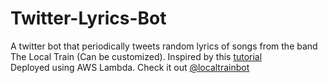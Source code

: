 # Twitter-Lyrics-Bot
A twitter bot that periodically tweets random lyrics of songs from the band The Local Train (Can be customized). Inspired by this <a href="https://medium.com/@mahibhosain98/creating-a-lyrics-bot-on-twitter-with-python3-and-aws-lambda-1e22743dc3b7">tutorial</a>
<br>
Deployed using AWS Lambda. Check it out <a href="https://twitter.com/localtrainbot">@localtrainbot</a>
